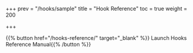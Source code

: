 +++
prev = "/hooks/sample"
title = "Hook Reference"
toc = true
weight = 200

+++

{{% button href="/hooks-reference/" target="_blank" %}}<i class="fa fa-file-text-o"></i> Launch Hooks Reference Manual{{% /button %}}

